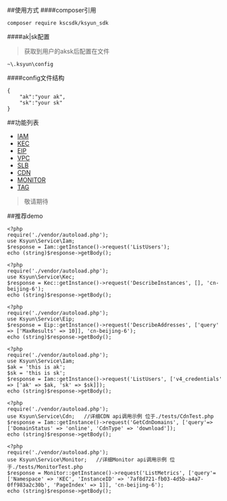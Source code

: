 ##使用方式
####composer引用
```
composer require kscsdk/ksyun_sdk
```
####ak|sk配置
>获取到用户的aksk后配置在文件
```
~\.ksyun\config
```
####config文件结构
```
{
    "ak":"your ak",
    "sk":"your sk"
}
```

##功能列表
- [IAM](https://docs.ksyun.com/documents/1376)
- [KEC](https://docs.ksyun.com/products/21)
- [EIP](https://docs.ksyun.com/documents/670)
- [VPC](https://docs.ksyun.com/products/3)
- [SLB](https://docs.ksyun.com/documents/1126)
- [CDN](https://docs.ksyun.com/read/latest/107/_book/index.html)
- [MONITOR](https://docs.ksyun.com/read/latest/81/_book/index.html)
- [TAG](https://docs.ksyun.com/read/latest/90/_book/index.html)

>敬请期待

##推荐demo
```
<?php
require('./vendor/autoload.php');
use Ksyun\Service\Iam;
$response = Iam::getInstance()->request('ListUsers');
echo (string)$response->getBody();
```

```
<?php
require('./vendor/autoload.php');
use Ksyun\Service\Kec;
$response = Kec::getInstance()->request('DescribeInstances', [], 'cn-beijing-6');
echo (string)$response->getBody();
```

```
<?php
require('./vendor/autoload.php');
use Ksyun\Service\Eip;
$response = Eip::getInstance()->request('DescribeAddresses', ['query' => ['MaxResults' => 10]], 'cn-beijing-6');
echo (string)$response->getBody();
```

```
<?php
require('./vendor/autoload.php');
use Ksyun\Service\Iam;
$ak = 'this is ak';
$sk = 'this is sk';
$response = Iam::getInstance()->request('ListUsers', ['v4_credentials' => ['ak' => $ak, 'sk' => $sk]]);
echo (string)$response->getBody();
```

```
<?php
require('./vendor/autoload.php');
use Ksyun\Service\Cdn;   //详细CDN api调用示例 位于./tests/CdnTest.php
$response = Iam::getInstance()->request('GetCdnDomains', ['query'=>['DomainStatus' => 'online', 'CdnType' => 'download']);
echo (string)$response->getBody();
```

```
<?php
require('./vendor/autoload.php');
use Ksyun\Service\Monitor;   //详细Monitor api调用示例 位于./tests/MonitorTest.php
$response = Monitor::getInstance()->request('ListMetrics', ['query'=['Namespace' => 'KEC', 'InstanceID' => '7af8d721-fb03-4d5b-a4a7-0ff983a2c30b', 'PageIndex' => 1]], 'cn-beijing-6'); 
echo (string)$response->getBody();
```
